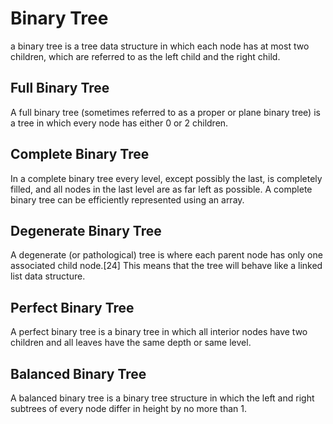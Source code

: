 # Binary Tree
a binary tree is a tree data structure in which each node has at most two children, which are referred to as the left child and the right child.

## Full Binary Tree
A full binary tree (sometimes referred to as a proper or plane binary tree) is a tree in which every node has either 0 or 2 children.

## Complete Binary Tree
In a complete binary tree every level, except possibly the last, is completely filled, and all nodes in the last level are as far left as possible. A complete binary tree can be efficiently represented using an array.

## Degenerate Binary Tree
A degenerate (or pathological) tree is where each parent node has only one associated child node.[24] This means that the tree will behave like a linked list data structure.

## Perfect Binary Tree
A perfect binary tree is a binary tree in which all interior nodes have two children and all leaves have the same depth or same level.

## Balanced Binary Tree
A balanced binary tree is a binary tree structure in which the left and right subtrees of every node differ in height by no more than 1.
